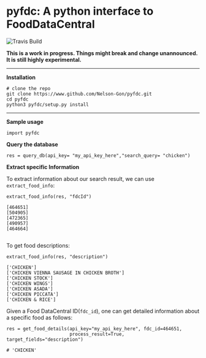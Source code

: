 # pyfdc: A python interface to FoodDataCentral
![Travis Build](https://travis-ci.com/Nelson-Gon/python-fdc.svg?branch=master)

**This is a work in progress. Things might break and change unannounced. It is still highly experimental.**

----

**Installation**

```
# clone the repo
git clone https://www.github.com/Nelson-Gon/pyfdc.git
cd pyfdc
python3 pyfdc/setup.py install

```
---

**Sample usage**

```
import pyfdc

```

**Query the database**

```
res = query_db(api_key= "my_api_key_here","search_query= "chicken")

```

**Extract specific Information**

To extract information about our search result, we can use `extract_food_info`:

```
extract_food_info(res, "fdcId")

[464651]
[504905]
[472365]
[490957]
[464664]


```

To get food descriptions:

```
extract_food_info(res, "description")

['CHICKEN']
['CHICKEN VIENNA SAUSAGE IN CHICKEN BROTH']
['CHICKEN STOCK']
['CHICKEN WINGS']
['CHICKEN ASADA']
['CHICKEN PICCATA']
['CHICKEN & RICE']

```

Given a Food DataCentral ID(`fdc_id`), one can get detailed information about a specific food as 
follows:

```
res = get_food_details(api_key="my_api_key_here", fdc_id=464651,
                       process_result=True, 
target_fields="description")

# 'CHICKEN'

```

